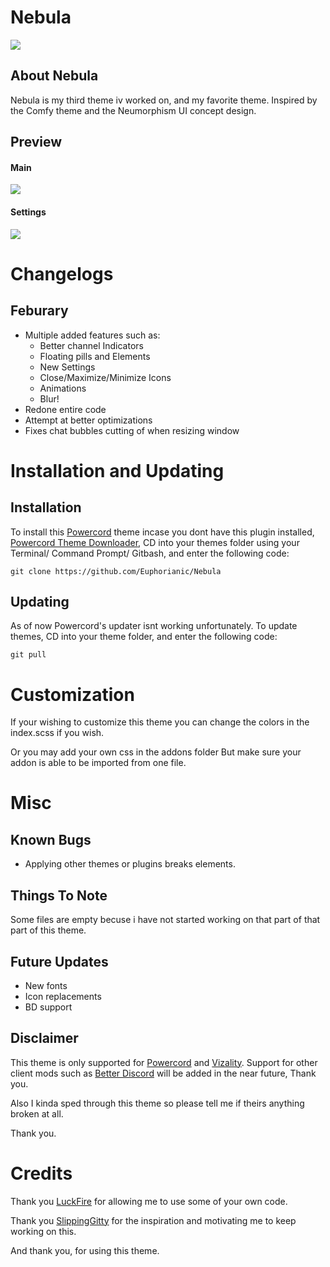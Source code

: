 # Nebula 

![](https://i.imgur.com/sYPNqok.png)

## About Nebula
 Nebula is my third theme iv worked on, and my favorite theme. Inspired by the Comfy theme and the Neumorphism UI concept design.
 
## Preview
#### Main
![](https://i.imgur.com/1MzsDOT.png)

#### Settings
![](https://i.imgur.com/uDa4u3e.png)

# Changelogs
## Feburary
- Multiple added features such as:
  - Better channel Indicators
  - Floating pills and Elements
  - New Settings 
  - Close/Maximize/Minimize Icons
  - Animations
  - Blur!
- Redone entire code
- Attempt at better optimizations
- Fixes chat bubbles cutting of when resizing window

# Installation and Updating

## Installation
To install this [Powercord](https://powercord.dev) theme incase you dont have this plugin installed, [Powercord Theme Downloader](https://github.com/ploogins/PowercordThemeDownloader), CD into your themes folder using your Terminal/ Command Prompt/ Gitbash, and enter the following code:
```
git clone https://github.com/Euphorianic/Nebula
```
## Updating
As of now Powercord's updater isnt working unfortunately. To update themes, CD into your theme folder, and enter the following code:
```
git pull
```
# Customization
If your wishing to customize this theme you can change the colors in the index.scss if you wish.

Or you may add your own css in the addons folder But make sure your addon is able to be imported from one file. 

# Misc

## Known Bugs
 - Applying other themes or plugins breaks elements.

## Things To Note
Some files are empty becuse i have not started working on that part of that part of this theme.

## Future Updates
- New fonts
- Icon replacements
- BD support

## Disclaimer
This theme is only supported for [Powercord](https://powercord.dev) and [Vizality](https://vizality.com/). Support for other client mods such as [Better Discord](https://betterdiscord.net/home/?__cf_chl_jschl_tk__=60f87a061d63e6f228056ce4eebe2cbb19468e15-1613867693-0-AROc4TWXcg27_52QFzNr9IVeHvOnYiuQygiTO4wRRv-ucN7WSUEtEBhZ7lGUcT1yrh7zdvc7-v7FaRlZBKFXHAEiQ_xfnqe2uD6WZpCVaxLGTE939WVkBxmpO87Tmx5dTlrq2HBGDr5rg9hQGvdxN8tk8TQk3gMetp8PfXrD0in6FNcYQTxNJ43o702DUs_anY6Ndp5za5kZ-QsGiTYaexUk-Yg41ZW42xe3VYNh-irQNx10Ggr8shYr-O5CMB-y6BbxrstwvodP75sm5I-oTrht_3xr60wNk3QXS2M3-fELuXenShOIUaWX18KiaqhZPg) will be added in the near future, Thank you. 

Also I kinda sped through this theme so please tell me if theirs anything broken at all. 

Thank you.

# Credits
Thank you [LuckFire](https://github.com/LuckFire) for allowing me to use some of your own code.

Thank you [SlippingGitty](https://github.com/slippinggitty) for the inspiration and motivating me to keep working on this.

And thank you, for using this theme.

